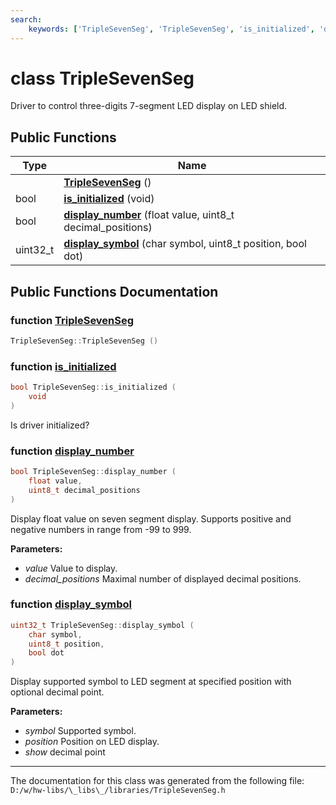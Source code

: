 ```yaml
---
search:
    keywords: ['TripleSevenSeg', 'TripleSevenSeg', 'is_initialized', 'display_number', 'display_symbol']
---
```


# class TripleSevenSeg

Driver to control three-digits 7-segment LED display on LED shield. 
## Public Functions

|Type|Name|
|-----|-----|
||[**TripleSevenSeg**](class_triple_seven_seg.md#1a58cb5aac681147422f9d0b60bc59468a) () |
|bool|[**is\_initialized**](class_triple_seven_seg.md#1a70c5a71e0de4e3113579349d80c8eea4) (void) |
|bool|[**display\_number**](class_triple_seven_seg.md#1a8a642c977098e19839df2bade70a45ea) (float value, uint8\_t decimal\_positions) |
|uint32\_t|[**display\_symbol**](class_triple_seven_seg.md#1a7b514d75df52bc75c45f18edf9ab5c59) (char symbol, uint8\_t position, bool dot) |


## Public Functions Documentation

### function <a id="1a58cb5aac681147422f9d0b60bc59468a" href="#1a58cb5aac681147422f9d0b60bc59468a">TripleSevenSeg</a>

```cpp
TripleSevenSeg::TripleSevenSeg ()
```



### function <a id="1a70c5a71e0de4e3113579349d80c8eea4" href="#1a70c5a71e0de4e3113579349d80c8eea4">is\_initialized</a>

```cpp
bool TripleSevenSeg::is_initialized (
    void 
)
```


Is driver initialized? 

### function <a id="1a8a642c977098e19839df2bade70a45ea" href="#1a8a642c977098e19839df2bade70a45ea">display\_number</a>

```cpp
bool TripleSevenSeg::display_number (
    float value,
    uint8_t decimal_positions
)
```


Display float value on seven segment display. Supports positive and negative numbers in range from -99 to 999.


**Parameters:**


* _value_ Value to display. 
* _decimal\_positions_ Maximal number of displayed decimal positions. 



### function <a id="1a7b514d75df52bc75c45f18edf9ab5c59" href="#1a7b514d75df52bc75c45f18edf9ab5c59">display\_symbol</a>

```cpp
uint32_t TripleSevenSeg::display_symbol (
    char symbol,
    uint8_t position,
    bool dot
)
```


Display supported symbol to LED segment at specified position with optional decimal point. 

**Parameters:**


* _symbol_ Supported symbol. 
* _position_ Position on LED display. 
* _show_ decimal point 





----------------------------------------
The documentation for this class was generated from the following file: `D:/w/hw-libs/\_libs\_/libraries/TripleSevenSeg.h`
